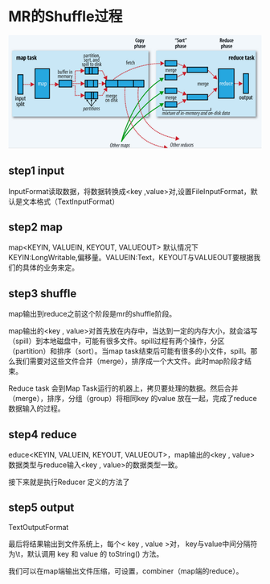 # MR的Shuffle过程

![](Images/3.png)

## step1 input

InputFormat读取数据，将数据转换成<key ,value>对,设置FileInputFormat，默认是文本格式（TextInputFormat）


## step2 map

map<KEYIN, VALUEIN, KEYOUT, VALUEOUT> 默认情况下KEYIN:LongWritable,偏移量。VALUEIN:Text，KEYOUT与VALUEOUT要根据我们的具体的业务来定。


## step3 shuffle

map输出到reduce之前这个阶段是mr的shuffle阶段。

map输出的<key , value>对首先放在内存中，当达到一定的内存大小，就会溢写（spill）到本地磁盘中，可能有很多文件。spill过程有两个操作，分区（partition）和排序（sort）。当map task结束后可能有很多的小文件，spill。那么我们需要对这些文件合并（merge），排序成一个大文件。此时map阶段才结束。

Reduce task 会到Map Task运行的机器上，拷贝要处理的数据。然后合并（merge），排序，分组（group）将相同key 的value 放在一起，完成了reduce 数据输入的过程。

## step4 reduce

educe<KEYIN, VALUEIN, KEYOUT, VALUEOUT>，map输出的<key , value>数据类型与reduce输入<key , value>的数据类型一致。

接下来就是执行Reducer 定义的方法了

## step5 output

TextOutputFormat

最后将结果输出到文件系统上，每个< key , value >对， key与value中间分隔符为\t，默认调用 key 和 value 的 toString() 方法。

我们可以在map端输出文件压缩，可设置，combiner（map端的reduce）。